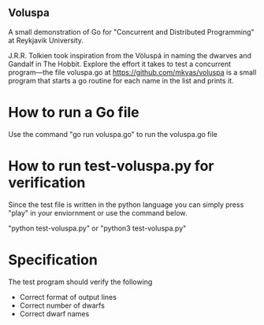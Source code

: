 ## Voluspa
A small demonstration of Go for "Concurrent and Distributed Programming" at Reykjavik University.

J.R.R. Tolkien took inspiration from the Völuspá in naming the dwarves and Gandalf in The Hobbit.
Explore the effort it takes to test a concurrent program—the file voluspa.go at
https://github.com/mkyas/voluspa is a small program that starts a go routine for each name in the list
and prints it.

# How to run a Go file

Use the command "go run voluspa.go" to run the voluspa.go file

# How to run test-voluspa.py for verification

Since the test file is written in the python language you can simply press "play" in your enviornment or use the command below.

"python test-voluspa.py" or "python3 test-voluspa.py"

# Specification 

The test program should verify the following 
- Correct format of output lines
- Correct number of dwarfs
- Correct dwarf names
